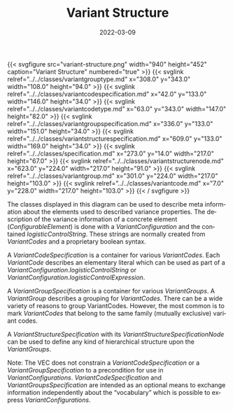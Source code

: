 ﻿---
title: Variant Structure
toc: false
type: specs
layout: diagram
date: "2022-03-09"
draft: false
specification: VEC
version: 2.0.0
documentType: "Recommendation"
elementType: Diagram
classes:
  - VariantGroupType
  - VariantCodeSpecification
  - VariantCodeType
  - VariantGroupSpecification
  - VariantStructureSpecification
  - Specification
  - VariantStructureNode
  - VariantGroup
  - VariantCode
menu:
  VEC-2.0.0:    
    parent: key-concepts
    identifier: key-concepts/variant-structure
    weight: 1001004 

# Prev/next pager order (if `docs_section_pager` enabled in `params.toml`)
weight: 1001004
---
{{< svgfigure src="variant-structure.png" width="940" height="452" caption="Variant Structure" numbered="true" >}}
  {{< svglink relref="../../classes/variantgrouptype.md" x="308.0" y="343.0" width="108.0" height="94.0" >}}
  {{< svglink relref="../../classes/variantcodespecification.md" x="42.0" y="133.0" width="146.0" height="34.0" >}}
  {{< svglink relref="../../classes/variantcodetype.md" x="63.0" y="343.0" width="147.0" height="82.0" >}}
  {{< svglink relref="../../classes/variantgroupspecification.md" x="336.0" y="133.0" width="151.0" height="34.0" >}}
  {{< svglink relref="../../classes/variantstructurespecification.md" x="609.0" y="133.0" width="169.0" height="34.0" >}}
  {{< svglink relref="../../classes/specification.md" x="273.0" y="14.0" width="217.0" height="67.0" >}}
  {{< svglink relref="../../classes/variantstructurenode.md" x="623.0" y="224.0" width="217.0" height="91.0" >}}
  {{< svglink relref="../../classes/variantgroup.md" x="301.0" y="224.0" width="217.0" height="103.0" >}}
  {{< svglink relref="../../classes/variantcode.md" x="7.0" y="228.0" width="217.0" height="103.0" >}}
{{< / svgfigure >}}
<p> <span lang="EN-GB">The classes displayed in this diagram can be used to describe meta information about the elements used to described variance properties. The description of the variance information of a concrete element (<i>ConfigurableElement</i>) is done with a <i>VariantConfiguration </i>and the contained <i>logisticControlString</i>. These strings are normally created from <i>VariantCodes</i> and a proprietary boolean syntax. </span>      </p>      <p> <span lang="EN-GB">A <i>VariantCodeSpecification</i> is a container for various <i>VariantCodes</i>. Each <i>VariantCode</i> describes an elementary literal which can be used as part of a <i>VariantConfiguration</i>.<i>logisticControlString</i> or <i>VariantConfiguration.logisticControlExpression</i>.</span>      </p>      <p> <span lang="EN-US">A <i>VariantGroupSpecification</i> is a container for various <i>VariantGroups</i>. A <i>VariantGroup</i> describes a grouping for <i>VariantCodes</i>. There can be a wide variety of reasons to group VariantCodes. However, the most common is to mark <i>VariantCodes</i> that belong to the same family (mutually exclusive) variant codes. </span>      </p>      <p> A <i>VariantStructureSpecification </i>with its <i>VariantStructureSpecificationNode</i> can be used to define any kind of hierarchical structure upon the <i>VariantGroups</i>.      </p>      <p> <span lang="EN-US">Note: The VEC does not constrain a <i>VariantCodeSpecification</i> or a <i>VariantGroup­Specification</i> to a precondition for use in <i>VariantConfigurations</i>. <i>VariantCodeSpecification</i> and <i>VariantGroupsSpecification</i> are intended as an optional means to exchange information independently about the &ldquo;vocabulary&rdquo; which is possible to express <i>VariantConfigurations</i></span><span lang="EN-GB">.</span>      </p>